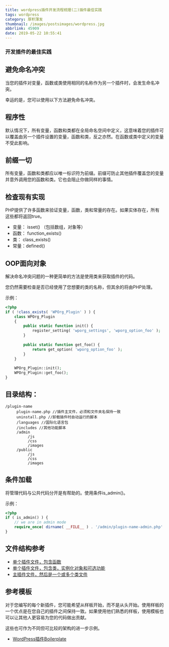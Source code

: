 ```yaml
---
title: wordpress插件开发流程梳理(二)插件最佳实践
tags: wordpress
category: 厚积薄发
thumbnail: /images/postsimages/wordpress.jpg
abbrlink: 45909
date: 2019-05-22 10:55:41
---
```


### 开发插件的最佳实践

## 避免命名冲突
当您的插件对变量，函数或类使用相同的名称作为另一个插件时，会发生命名冲突。

幸运的是，您可以使用以下方法避免命名冲突。

## 程序性
默认情况下，所有变量，函数和类都在全局命名空间中定义，这意味着您的插件可以覆盖由另一个插件设置的变量，函数和类，反之亦然。在函数或类中定义的变量不受此影响。

## 前缀一切  
所有变量，函数和类都应以唯一标识符为前缀。前缀可防止其他插件覆盖您的变量并意外调用您的函数和类。它也会阻止你做同样的事情。

## 检查现有实现  
PHP提供了许多函数来验证变量，函数，类和常量的存在。如果实体存在，所有这些都将返回true。

- 变量：  isset()  （包括数组，对象等）
- 函数：  function_exists()
- 类：  class_exists()
- 常量：defined()

## OOP面向对象

解决命名冲突问题的一种更简单的方法是使用类来获取插件的代码。

您仍然需要检查是否已经使用了您想要的类的名称，但其余的将由PHP处理。

示例：

```php
<?php
if ( !class_exists( 'WPOrg_Plugin' ) ) {
    class WPOrg_Plugin
    {
        public static function init() {
            register_setting( 'wporg_settings', 'wporg_option_foo' );
        }
 
        public static function get_foo() {
            return get_option( 'wporg_option_foo' );
        }
    }
 
    WPOrg_Plugin::init();
    WPOrg_Plugin::get_foo();
}
```
## 目录结构：

```
/plugin-name
     plugin-name.php //插件主文件，必须和文件夹名保持一致
     uninstall.php //卸载插件时自动运行的脚本
     /languages //国际化语言包
     /includes //其他功能脚本
     /admin
          /js
          /css
          /images
     /public
          /js
          /css
          /images
```
## 条件加载

将管理代码与公共代码分开是有帮助的。使用条件is_admin()。

示例：
```php
<?php
if ( is_admin() ) {
    // we are in admin mode
    require_once( dirname( __FILE__ ) . '/admin/plugin-name-admin.php' );
}
```

## 文件结构参考

+ [单个插件文件，包含函数](https://github.com/GaryJones/move-floating-social-bar-in-genesis/blob/master/move-floating-social-bar-in-genesis.php)
+ [单个插件文件，包含类，实例化对象和可选功能](https://github.com/norcross/wp-comment-notes/blob/master/wp-comment-notes.php)
+ [主插件文件，然后是一个或多个类文件](https://github.com/DevinVinson/WordPress-Plugin-Boilerplate)

## 参考模板

对于您编写的每个新插件，您可能希望从样板开始，而不是从头开始。使用样板的一个优点是在您自己的插件之间保持一致。如果使用他们熟悉的样板，使用模板也可以让其他人更容易为您的代码做出贡献。

这些也可作为不同但可比较的架构的进一步示例。

+ [WordPress插件Boilerplate](https://github.com/DevinVinson/WordPress-Plugin-Boilerplate)
